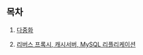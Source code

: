 ## 목차

1. [다중화](https://github.com/revenge1005/System-Redundancy/tree/master/ch.01)

2. [리버스 프록시, 캐시서버, MySQL 리플리케이션]()